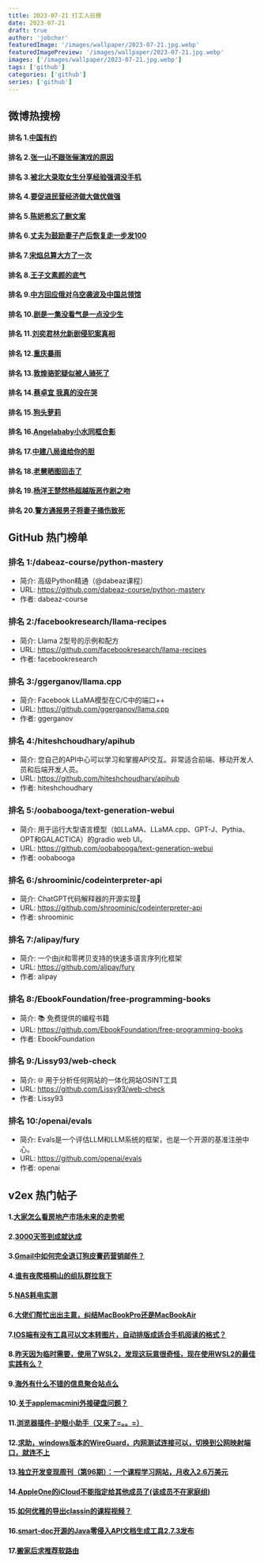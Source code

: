 ```yaml
---
title: 2023-07-21 打工人日报
date: 2023-07-21
draft: true
author: 'jobcher'
featuredImage: '/images/wallpaper/2023-07-21.jpg.webp'
featuredImagePreview: '/images/wallpaper/2023-07-21.jpg.webp'
images: ['/images/wallpaper/2023-07-21.jpg.webp']
tags: ['github']
categories: ['github']
series: ['github']
---
```


## 微博热搜榜

#### 排名 1.[中国有约](https://s.weibo.com/weibo?q=中国有约)
#### 排名 2.[张一山不跟张俪演戏的原因](https://s.weibo.com/weibo?q=张一山不跟张俪演戏的原因)
#### 排名 3.[被北大录取女生分享经验强调没手机](https://s.weibo.com/weibo?q=被北大录取女生分享经验强调没手机)
#### 排名 4.[要促进民营经济做大做优做强](https://s.weibo.com/weibo?q=要促进民营经济做大做优做强)
#### 排名 5.[陈妍希忘了删文案](https://s.weibo.com/weibo?q=陈妍希忘了删文案)
#### 排名 6.[丈夫为鼓励妻子产后恢复走一步发100](https://s.weibo.com/weibo?q=丈夫为鼓励妻子产后恢复走一步发100)
#### 排名 7.[宋焰总算大方了一次](https://s.weibo.com/weibo?q=宋焰总算大方了一次)
#### 排名 8.[王子文素颜的底气](https://s.weibo.com/weibo?q=王子文素颜的底气)
#### 排名 9.[中方回应俄对乌空袭波及中国总领馆](https://s.weibo.com/weibo?q=中方回应俄对乌空袭波及中国总领馆)
#### 排名 10.[剧是一集没看气是一点没少生](https://s.weibo.com/weibo?q=剧是一集没看气是一点没少生)
#### 排名 11.[刘奕君林允新剧侵犯案真相](https://s.weibo.com/weibo?q=刘奕君林允新剧侵犯案真相)
#### 排名 12.[重庆暴雨](https://s.weibo.com/weibo?q=重庆暴雨)
#### 排名 13.[敦煌骆驼疑似被人骑死了](https://s.weibo.com/weibo?q=敦煌骆驼疑似被人骑死了)
#### 排名 14.[蔡卓宜 我真的没在哭](https://s.weibo.com/weibo?q=蔡卓宜我真的没在哭)
#### 排名 15.[狗头萝莉](https://s.weibo.com/weibo?q=狗头萝莉)
#### 排名 16.[Angelababy小水同框合影](https://s.weibo.com/weibo?q=Angelababy小水同框合影)
#### 排名 17.[中建八局谁给你的胆](https://s.weibo.com/weibo?q=中建八局谁给你的胆)
#### 排名 18.[老舅晒图回击了](https://s.weibo.com/weibo?q=老舅晒图回击了)
#### 排名 19.[杨洋王楚然杨超越版恶作剧之吻](https://s.weibo.com/weibo?q=杨洋王楚然杨超越版恶作剧之吻)
#### 排名 20.[警方通报男子将妻子捅伤致死](https://s.weibo.com/weibo?q=警方通报男子将妻子捅伤致死)
## GitHub 热门榜单

### 排名 1:/dabeaz-course/python-mastery
- 简介: 高级Python精通（@dabeaz课程）
- URL: https://github.com/dabeaz-course/python-mastery
- 作者: dabeaz-course 

### 排名 2:/facebookresearch/llama-recipes
- 简介: Llama 2型号的示例和配方
- URL: https://github.com/facebookresearch/llama-recipes
- 作者: facebookresearch 

### 排名 3:/ggerganov/llama.cpp
- 简介: Facebook LLaMA模型在C/C中的端口++
- URL: https://github.com/ggerganov/llama.cpp
- 作者: ggerganov 

### 排名 4:/hiteshchoudhary/apihub
- 简介: 您自己的API中心可以学习和掌握API交互。非常适合前端、移动开发人员和后端开发人员。
- URL: https://github.com/hiteshchoudhary/apihub
- 作者: hiteshchoudhary 

### 排名 5:/oobabooga/text-generation-webui
- 简介: 用于运行大型语言模型（如LLaMA、LLaMA.cpp、GPT-J、Pythia、OPT和GALACTICA）的gradio web UI。
- URL: https://github.com/oobabooga/text-generation-webui
- 作者: oobabooga 

### 排名 6:/shroominic/codeinterpreter-api
- 简介: ChatGPT代码解释器的开源实现👾
- URL: https://github.com/shroominic/codeinterpreter-api
- 作者: shroominic 

### 排名 7:/alipay/fury
- 简介: 一个由jit和零拷贝支持的快速多语言序列化框架
- URL: https://github.com/alipay/fury
- 作者: alipay 

### 排名 8:/EbookFoundation/free-programming-books
- 简介: 📚 免费提供的编程书籍
- URL: https://github.com/EbookFoundation/free-programming-books
- 作者: EbookFoundation 

### 排名 9:/Lissy93/web-check
- 简介: 🌐 用于分析任何网站的一体化网站OSINT工具
- URL: https://github.com/Lissy93/web-check
- 作者: Lissy93 

### 排名 10:/openai/evals
- 简介: Evals是一个评估LLM和LLM系统的框架，也是一个开源的基准注册中心。
- URL: https://github.com/openai/evals
- 作者: openai 

## v2ex 热门帖子

#### 1.[大家怎么看房地产市场未来的走势呢](https://www.v2ex.com/t/958478#reply27)
#### 2.[3000天签到成就达成](https://www.v2ex.com/t/958476#reply25)
#### 3.[Gmail中如何完全退订狗皮膏药营销邮件？](https://www.v2ex.com/t/958475#reply12)
#### 4.[谁有夜爬梧桐山的组队群拉我下](https://www.v2ex.com/t/958482#reply6)
#### 5.[NAS耗电实测](https://www.v2ex.com/t/958488#reply6)
#### 6.[大佬们帮忙出出主意，纠结MacBookPro还是MacBookAir](https://www.v2ex.com/t/958494#reply6)
#### 7.[IOS端有没有工具可以文本转图片，自动排版成适合手机阅读的格式？](https://www.v2ex.com/t/958487#reply5)
#### 8.[昨天因为临时需要，使用了WSL2，发现这玩意很奇怪，现在使用WSL2的最佳实践有么？](https://www.v2ex.com/t/958484#reply2)
#### 9.[海外有什么不错的信息聚合站点么](https://www.v2ex.com/t/958496#reply2)
#### 10.[关于applemacmini外接硬盘问题？](https://www.v2ex.com/t/958479#reply1)
#### 11.[浏览器插件-护眼小助手（又来了=。。=）](https://www.v2ex.com/t/958483#reply1)
#### 12.[求助，windows版本的WireGuard，内网测试连接可以，切换到公网映射端口，就连不上](https://www.v2ex.com/t/958485#reply1)
#### 13.[独立开发变现周刊（第96期）：一个课程学习网站，月收入2.6万美元](https://www.v2ex.com/t/958481#reply0)
#### 14.[AppleOne的iCloud不能指定给其他成员了(该成员不在家庭组)](https://www.v2ex.com/t/958486#reply0)
#### 15.[如何优雅的导出classin的课程视频？](https://www.v2ex.com/t/958490#reply0)
#### 16.[smart-doc开源的Java零侵入API文档生成工具2.7.3发布](https://www.v2ex.com/t/958491#reply0)
#### 17.[搬家后求推荐软路由](https://www.v2ex.com/t/958497#reply0)
